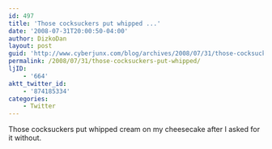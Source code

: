 ```yaml
---
id: 497
title: 'Those cocksuckers put whipped ...'
date: '2008-07-31T20:00:50-04:00'
author: DizkoDan
layout: post
guid: 'http://www.cyberjunx.com/blog/archives/2008/07/31/those-cocksuckers-put-whipped/'
permalink: /2008/07/31/those-cocksuckers-put-whipped/
ljID:
    - '664'
aktt_twitter_id:
    - '874185334'
categories:
    - Twitter
---
```


Those cocksuckers put whipped cream on my cheesecake after I asked for it without.